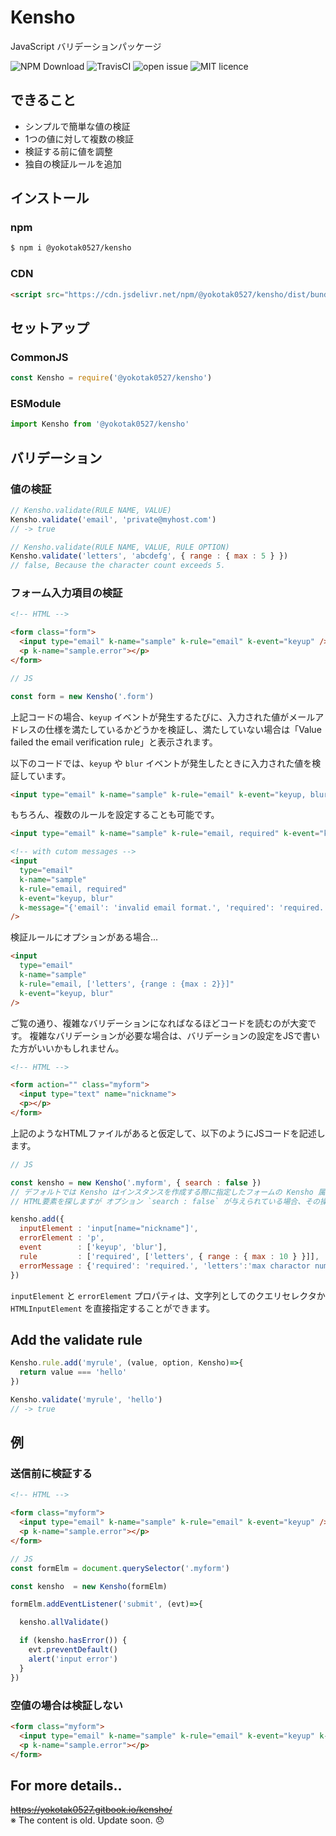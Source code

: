 # Kensho

JavaScript バリデーションパッケージ

![NPM Download](https://img.shields.io/npm/dt/@yokotak0527/kensho)
![TravisCI](https://travis-ci.org/yokotak0527/kensho.svg?branch=master)
![open issue](https://img.shields.io/github/issues/yokotak0527/kensho)
![MIT licence](https://img.shields.io/github/license/yokotak0527/kensho)

## できること

- シンプルで簡単な値の検証
- 1つの値に対して複数の検証
- 検証する前に値を調整
- 独自の検証ルールを追加

## インストール

### npm

```bash
$ npm i @yokotak0527/kensho
```

### CDN

```html
<script src="https://cdn.jsdelivr.net/npm/@yokotak0527/kensho/dist/bundle.iife.min.js"></script>
```

## セットアップ

### CommonJS

```js
const Kensho = require('@yokotak0527/kensho')
```

### ESModule

```js
import Kensho from '@yokotak0527/kensho'
```

## バリデーション

### 値の検証

```js
// Kensho.validate(RULE NAME, VALUE)
Kensho.validate('email', 'private@myhost.com')
// -> true

// Kensho.validate(RULE NAME, VALUE, RULE OPTION)
Kensho.validate('letters', 'abcdefg', { range : { max : 5 } })
// false, Because the character count exceeds 5.
```

### フォーム入力項目の検証

```html
<!-- HTML -->

<form class="form">
  <input type="email" k-name="sample" k-rule="email" k-event="keyup" />
  <p k-name="sample.error"></p>
</form>
```

```js
// JS

const form = new Kensho('.form')
```

上記コードの場合、`keyup` イベントが発生するたびに、入力された値がメールアドレスの仕様を満たしているかどうかを検証し、満たしていない場合は「Value failed the email verification rule」と表示されます。

以下のコードでは、`keyup` や `blur` イベントが発生したときに入力された値を検証しています。

```html
<input type="email" k-name="sample" k-rule="email" k-event="keyup, blur" />
```

もちろん、複数のルールを設定することも可能です。

```html
<input type="email" k-name="sample" k-rule="email, required" k-event="keyup, blur" />

<!-- with cutom messages -->
<input
  type="email"
  k-name="sample"
  k-rule="email, required"
  k-event="keyup, blur"
  k-message="{'email': 'invalid email format.', 'required': 'required.'}"
/>
```

検証ルールにオプションがある場合...

```html
<input
  type="email"
  k-name="sample"
  k-rule="email, ['letters', {range : {max : 2}}]"
  k-event="keyup, blur"
/>
```

ご覧の通り、複雑なバリデーションになればなるほどコードを読むのが大変です。
複雑なバリデーションが必要な場合は、バリデーションの設定をJSで書いた方がいいかもしれません。

```html
<!-- HTML -->

<form action="" class="myform">
  <input type="text" name="nickname">
  <p></p>
</form>
```

上記のようなHTMLファイルがあると仮定して、以下のようにJSコードを記述します。

```js
// JS

const kensho = new Kensho('.myform', { search : false })
// デフォルトでは Kensho はインスタンスを作成する際に指定したフォームの Kensho 属性値を持つ
// HTML要素を探しますが オプション `search : false` が与えられている場合、その操作は行われません。

kensho.add({
  inputElement : 'input[name="nickname"]',
  errorElement : 'p',
  event        : ['keyup', 'blur'],
  rule         : ['required', ['letters', { range : { max : 10 } }]],
  errorMessage : {'required': 'required.', 'letters':'max charactor number is 10.'}
})
```

`inputElement` と `errorElement` プロパティは、文字列としてのクエリセレクタか `HTMLInputElement` を直接指定することができます。

## Add the validate rule

```js
Kensho.rule.add('myrule', (value, option, Kensho)=>{
  return value === 'hello'
})

Kensho.validate('myrule', 'hello')
// -> true
```

## 例

### 送信前に検証する

```html
<!-- HTML -->

<form class="myform">
  <input type="email" k-name="sample" k-rule="email" k-event="keyup" />
  <p k-name="sample.error"></p>
</form>
```

```js
// JS
const formElm = document.querySelector('.myform')

const kensho  = new Kensho(formElm)

formElm.addEventListener('submit', (evt)=>{

  kensho.allValidate()

  if (kensho.hasError()) {
    evt.preventDefault()
    alert('input error')
  }
})
```

### 空値の場合は検証しない

```html
<form class="myform">
  <input type="email" k-name="sample" k-rule="email" k-event="keyup" k-allowempty />
  <p k-name="sample.error"></p>
</form>
```

## For more details..

~~https://yokotak0527.gitbook.io/kensho/~~  
※ The content is old. Update soon. 😞